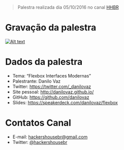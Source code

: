 > Palestra realizada dia 05/10/2016 no canal [HHBR](https://www.youtube.com/channel/UCh1xOy7SP_KyRn4wTNVvFHw)

# Gravação da palestra
[![Alt text](https://i.ytimg.com/vi/GdT6aNYE_TE/hqdefault.jpg?custom=true&w=800&h=400&stc=true&jpg444=true&jpgq=90&sp=68&sigh=9RV4CKPeVLANuaerQ1NaQ6i7cNw)](https://www.youtube.com/watch?v=GdT6aNYE_TE)

# Dados da palestra 
 - Tema: “Flexbox Interfaces Modernas”
 - Palestrante: Danilo Vaz 
 - Twitter: https://twitter.com/_danilovaz
 - Site pessoal: http://danilovaz.github.io/
 - GitHub: https://github.com/danilovaz
 - Slides: https://speakerdeck.com/danilovaz/flexbox

# Contatos Canal
 - E-mail: hackershousebr@gmail.com
 - Twitter: [@hackershousebr](twitter.com/hackershousebr)
